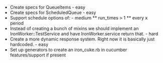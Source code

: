 * Create specs for QueueItems - easy
* Create specs for ScheduledQueue - easy
* Support schedule options of: - medium
** run_times > 1
** every x period
* Instead of creating a bunch of mixins we should implement an IronWorker::TestService and have IronWorker.service return that. - hard
* Create a more dynamic response system. Right now it is basically just hardcoded. - easy
* Set up generators to create an iron_cuke.rb in cucumber features/support if present
